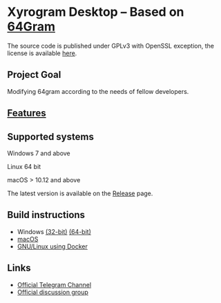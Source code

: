 # Xyrogram Desktop – Based on [64Gram](https://github.com/TDesktop-x64/tdesktop)

The source code is published under GPLv3 with OpenSSL exception, the license is available [here][license].

## Project Goal

Modifying 64gram according to the needs of fellow developers.

## [Features](features.md)

## Supported systems

Windows 7 and above

Linux 64 bit

macOS > 10.12 and above

The latest version is available on the [Release](https://github.com/TDesktop-x64/tdesktop/releases) page.

## Build instructions

* Windows [(32-bit)][win32] [(64-bit)][win64]
* [macOS][mac]
* [GNU/Linux using Docker][linux]

## Links

* [Official Telegram Channel](https://t.me/Xyrogram)
* [Official discussion group](https://t.me/XyrogramChat)

[//]: # (LINKS)
[license]: LICENSE
[win32]: docs/building-win.md
[win64]: docs/building-msvc_x64.md
[mac]: docs/building-mac.md
[linux]: docs/building-linux.md
